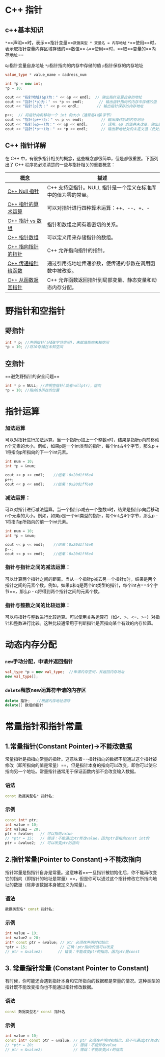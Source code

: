 
# C++ 指针
## c++基本知识
`*`==声明==时，表示==指针变量==`数据类型 * 变量名 = 内存地址`
`*`==使用==时，表示取指针变量内存区域存储的==数值==
`&`==使用==时，==取==变量的==内存地址==


`&p`指针变量自身地址
`*p`指针指向的内存中存储的值
`p`指针保存的内存地址

```cpp
value_type * value_name = &adress_num 
```

```cpp
int *p = new int;
*p = 10;

cout << "指针地址(&p)为：" << &p << endl;  // 输出指针变量自身的地址
cout << "指针(*p)为：" << *p << endl;       // 输出指针指向的内存中存储的值
cout << "指针(p)为：" << p << endl;        // 输出指针保存的内存地址

p++;  // 将指针向前移动一个 int 的大小（通常是4或8字节）
cout << "指针(p++)为：" << p << endl;        // 输出操作后的内存地址
cout << "指针(&p++)为：" << &p << endl;      // 误用，&p 的值并未改变，输出的仍然是指针变量自身的地址
cout << "指针(*p++)为：" << *p << endl;      // 输出新地址处的未定义值（此处是未定义行为）

```
## C++ 指针详解

在 C++ 中，有很多指针相关的概念，这些概念都很简单，但是都很重要。下面列出了 C++ 程序员必须清楚的一些与指针相关的重要概念：

| 概念                                                                                                   | 描述                                  |
| ---------------------------------------------------------------------------------------------------- | ----------------------------------- |
| [C++ Null 指针](https://www.runoob.com/cplusplus/cpp-null-pointers.html "C++ Null 指针")                 | C++ 支持空指针。NULL 指针是一个定义在标准库中的值为零的常量。 |
| [C++ 指针的算术运算](https://www.runoob.com/cplusplus/cpp-pointer-arithmetic.html "C++ 指针的算术运算")            | 可以对指针进行四种算术运算：++、--、+、-             |
| [C++ 指针 vs 数组](https://www.runoob.com/cplusplus/cpp-pointers-vs-arrays.html "C++ 指针 vs 数组")          | 指针和数组之间有着密切的关系。                     |
| [C++ 指针数组](https://www.runoob.com/cplusplus/cpp-array-of-pointers.html "C++ 指针数组")                   | 可以定义用来存储指针的数组。                      |
| [C++ 指向指针的指针](https://www.runoob.com/cplusplus/cpp-pointer-to-pointer.html "C++ 指向指针的指针")            | C++ 允许指向指针的指针。                      |
| [C++ 传递指针给函数](https://www.runoob.com/cplusplus/cpp-passing-pointers-to-functions.html "C++ 传递指针给函数") | 通过引用或地址传递参数，使传递的参数在调用函数中被改变。        |
| [C++ 从函数返回指针](https://www.runoob.com/cplusplus/cpp-return-pointer-from-functions.html "C++ 从函数返回指针") | C++ 允许函数返回指针到局部变量、静态变量和动态内存分配。      |

# 野指针和空指针
## 野指针
```cpp
int * p; //声明指针(分配8字节空间)，未赋值指向未知空间 
*p = 10; //将10存储在未知空间
```

## 空指针
==避免野指针的安全问题==
```cpp
int * p = NULL; //声明空指针(或者nullptr)，指向
*p = 10; //指向10所在的位置
```

# 指针运算

### 加法运算
 可以对指针进行加法运算。当一个指针p加上一个整数n时，结果是指针p向前移动n个元素的大小。例如，如果p是一个int类型的指针，每个int占4个字节，那么p + 1将指向p所指向的下一个int元素。
```cpp
int num = 10;
int *p = &num;

cout << p << endl;    //结果：0x20d1ff6e4
p++;
cout << p << endl;    //结果：0x20d1ff6e8
```
### 减法运算：
可以对指针进行减法运算。当一个指针p减去一个整数n时，结果是指针p向后移动n个元素的大小。例如，如果p是一个int类型的指针，每个int占4个字节，那么p - 1将指向p所指向的前一个int元素。
```cpp
int num = 10;
int *p = &num;

cout << p << endl;    //结果：0x20d1ff6e8
p--;
cout << p << endl;    //结果：0x20d1ff6e4
```
### 指针与指针之间的减法运算：
可以计算两个指针之间的距离。当从一个指针p减去另一个指针q时，结果是两个指针之间的元素个数。例如，如果p和q是两个int类型的指针，每个int占==4个字节==，那么p - q将得到两个指针之间的元素个数。

### 指针与整数之间的比较运算：
可以将指针与整数进行比较运算。可以使用关系运算符（如<、>、<=、>=）对指针和整数进行比较。这种比较通常用于判断指针是否指向某个有效的内存位置。

# 动态内存分配
### `new`手动分配，申请并返回指针

```cpp
val_type *p = new val_type;  //申请内存空间，并返回内存地址
new val_type[];
```
### `delete`释放new运算符申请的内存区

```cpp
delete 指针;   //根据内存地址清除
delete[] 数组的指针
```

# 常量指针和指针常量
## 1.常量指针(Constant Pointer)->不能改数据
常量指针是指指向常量的指针。这意味着==指针指向的数据不能通过这个指针被修改（即所指向的值是常量）==，但是指针本身的指向可以改变，即你可以使它指向另一个地址。常量指针通常用于保证函数内部不会改变输入数据。

### 语法
```cpp
const 数据类型名* 指针名;
```

### 示例
```cpp
const int* ptr;
int value = 10;
int value2 = 20;
ptr = &value;   // 可以指向value
// *ptr = 15;   // 错误：不能通过ptr修改value，因为ptr是指向const int的
ptr = &value2;  // 可以改变ptr的指向
```
## 2.指针常量(Pointer to Constant)->不能改指向
指针常量是指指针自身是常量。这意味着==一旦指针被初始化后，你不能再改变它的指向（即指针的地址是常量）==，但是你可以通过这个指针修改它所指向地址的数据（除非该数据本身被定义为常量）。

### 语法
```cpp
数据类型名* const 指针名;
```
### 示例
```cpp
int value = 10;
int value2 = 20;
int* const ptr = &value; // ptr 必须在声明时初始化
*ptr = 15;               // 正确：ptr指向的值可以改变
// ptr = &value2;       // 错误：不能改变ptr的指向，因为ptr是const
```
## 3. 常量指针常量 (Constant Pointer to Constant)
有时候，你可能还会遇到指针本身和它所指向的数据都是常量的情况。这种类型的指针既不能改变指向也不能通过指针修改数据。
### 语法
```cpp
const 数据类型名* const 指针名
```

### 示例
```cpp
int value = 10;
const int* const ptr = &value; // ptr 必须在声明时初始化，且不可通过ptr修改value，也不能改变ptr的指向
// *ptr = 20;                  // 错误：不能修改value
// ptr = &value2;              // 错误：不能改变ptr的指向
```